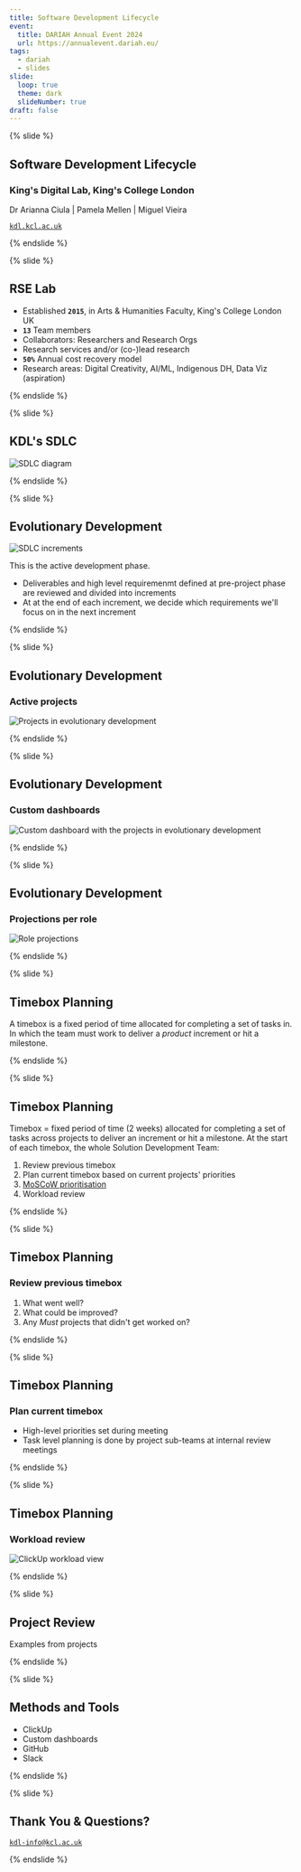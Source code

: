```yaml
---
title: Software Development Lifecycle
event:
  title: DARIAH Annual Event 2024
  url: https://annualevent.dariah.eu/
tags:
  - dariah
  - slides
slide:
  loop: true
  theme: dark
  slideNumber: true
draft: false
---
```


{% slide %}

## Software Development Lifecycle

### King's Digital Lab, King's College London

Dr Arianna Ciula | Pamela Mellen | Miguel Vieira

[`kdl.kcl.ac.uk`](https://kdl.kcl.ac.uk)

{% endslide %}

{% slide %}

## RSE Lab

- Established **`2015`**, in Arts & Humanities Faculty, King's College London UK
- **`13`** Team members
- Collaborators: Researchers and Research Orgs
- Research services and/or (co-)lead research
- **`50%`** Annual cost recovery model
- Research areas: Digital Creativity, AI/ML, Indigenous DH, Data Viz (aspiration)

{% endslide %}

{% slide %}

## KDL's SDLC

![SDLC diagram](/assets/images/slides/sdlc.png)

{% endslide %}

{% slide %}

## Evolutionary Development

![SDLC increments](/assets/images/slides/sdlc-increments.jpg)

This is the active development phase. 
- Deliverables and high level requiremenmt defined at pre-project phase are reviewed and divided into increments
- At at the end of each increment, we decide which requirements we'll focus on in the next increment

{% endslide %}

{% slide %}

## Evolutionary Development

### Active projects

![Projects in evolutionary development](/assets/images/slides/evodev-projects.png)

{% endslide %}

{% slide %}

## Evolutionary Development

### Custom dashboards

![Custom dashboard with the projects in evolutionary development](/assets/images/slides/clickup-dashboard.png)

{% endslide %}

{% slide %}

## Evolutionary Development

### Projections per role

![Role projections](/assets/images/slides/clickup-projections.png)

{% endslide %}

{% slide %}

## Timebox Planning

A timebox is a fixed period of time allocated for completing a set of tasks in. In which the team must work to deliver a _product_ increment or hit a milestone.

{% endslide %}

{% slide %}

## Timebox Planning
Timebox = fixed period of time (2 weeks) allocated for completing a set of tasks across projects to deliver an increment or hit a milestone. At the start of each timebox, the whole Solution Development Team:
1. Review previous timebox
1. Plan current timebox based on current projects' priorities
1. [MoSCoW prioritisation](/faqs/#what-is-moscow-prioritization)
1. Workload review

{% endslide %}

{% slide %}

## Timebox Planning

### Review previous timebox

1. What went well?
1. What could be improved?
1. Any _Must_ projects that didn't get worked on?

{% endslide %}

{% slide %}

## Timebox Planning

### Plan current timebox

- High-level priorities set during meeting
- Task level planning is done by project sub-teams at internal review meetings

{% endslide %}

{% slide %}

## Timebox Planning

### Workload review

![ClickUp workload view](/assets/images/slides/clickup-workload.png)

{% endslide %}

{% slide %}

## Project Review

Examples from projects

{% endslide %}

{% slide %}

## Methods and Tools

- ClickUp
- Custom dashboards
- GitHub
- Slack

{% endslide %}

{% slide %}

## Thank You & Questions?

[`kdl-info@kcl.ac.uk`](mailto:kdl-info@kcl.ac.uk)

{% endslide %}
